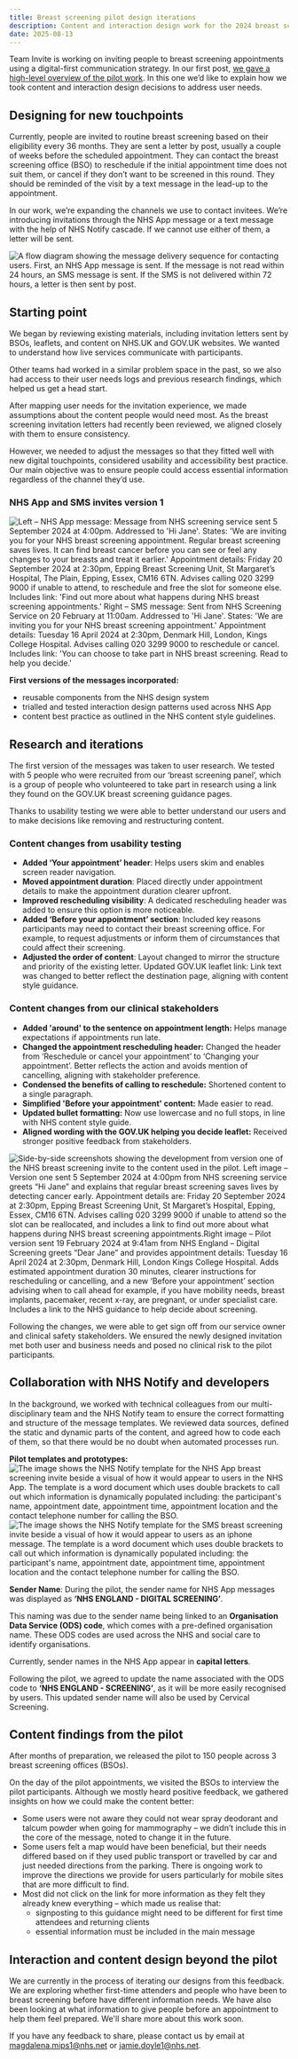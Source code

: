 ```yaml
---
title: Breast screening pilot design iterations
description: Content and interaction design work for the 2024 breast screening invitations Pilot
date: 2025-08-13
---
```


Team Invite is working on inviting people to breast screening appointments using a digital-first communication strategy. In our first post, [we gave a high-level overview of the pilot work](https://design-history.prevention-services.nhs.uk/screening-invite/2025/06/invite-pilot-overview/). In this one we’d like to explain how we took content and interaction design decisions to address user needs.

## Designing for new touchpoints

Currently, people are invited to routine breast screening based on their eligibility every 36 months. They are sent a letter by post, usually a couple of weeks before the scheduled appointment. They can contact the breast screening office (BSO) to reschedule if the initial appointment time does not suit them, or cancel if they don’t want to be screened in this round. They should be reminded of the visit by a text message in the lead-up to the appointment.

In our work, we’re expanding the channels we use to contact invitees. We’re introducing invitations through the NHS App message or a text message with the help of NHS Notify cascade. If we cannot use either of them, a letter will be sent.

![A flow diagram showing the message delivery sequence for contacting users. First, an NHS App message is sent. If the message is not read within 24 hours, an SMS message is sent. If the SMS is not delivered within 72 hours, a letter is then sent by post.](fallback-illustration.png 'Breast screening pilot NHS Notify cascade')

## Starting point

We began by reviewing existing materials, including invitation letters sent by BSOs, leaflets, and content on NHS.UK and GOV.UK websites. We wanted to understand how live services communicate with participants.

Other teams had worked in a similar problem space in the past, so we also had access to their user needs logs and previous research findings, which helped us get a head start.

After mapping user needs for the invitation experience, we made assumptions about the content people would need most. As the breast screening invitation letters had recently been reviewed, we aligned closely with them to ensure consistency.

However, we needed to adjust the messages so that they fitted well with new digital touchpoints, considered usability and accessibility best practice. Our main objective was to ensure people could access essential information regardless of the channel they’d use.

### NHS App and SMS invites version 1

![Left – NHS App message: Message from NHS screening service sent 5 September 2024 at 4:00pm. Addressed to 'Hi Jane'. States: 'We are inviting you for your NHS breast screening appointment. Regular breast screening saves lives. It can find breast cancer before you can see or feel any changes to your breasts and treat it earlier.' Appointment details: Friday 20 September 2024 at 2:30pm, Epping Breast Screening Unit, St Margaret’s Hospital, The Plain, Epping, Essex, CM16 6TN. Advises calling 020 3299 9000 if unable to attend, to reschedule and free the slot for someone else. Includes link: 'Find out more about what happens during NHS breast screening appointments.’ Right – SMS message: Sent from NHS Screening Service on 20 February at 11:00am. Addressed to 'Hi Jane'. States: 'We are inviting you for your NHS breast screening appointment.' Appointment details: Tuesday 16 April 2024 at 2:30pm, Denmark Hill, London, Kings College Hospital. Advises calling 020 3299 9000 to reschedule or cancel. Includes link: 'You can choose to take part in NHS breast screening. Read to help you decide.'](app-and-sms-v1.png 'NHS App and SMS invites version 1')

**First versions of the messages incorporated:**

- reusable components from the NHS design system
- trialled and tested interaction design patterns used across NHS App
- content best practice as outlined in the NHS content style guidelines.

## Research and iterations

The first version of the messages was taken to user research. We tested with 5 people who were recruited from our ‘breast screening panel’, which is a group of people who volunteered to take part in research using a link they found on the GOV.UK breast screening guidance pages.

Thanks to usability testing we were able to better understand our users and to make decisions like removing and restructuring content.

### Content changes from usability testing

- **Added ‘Your appointment’ header**: Helps users skim and enables screen reader navigation.
- **Moved appointment duration**: Placed directly under appointment details to make the appointment duration clearer upfront.
- **Improved rescheduling visibility**: A dedicated rescheduling header was added to ensure this option is more noticeable.
- **Added ‘Before your appointment’ section**: Included key reasons participants may need to contact their breast screening office. For example, to request adjustments or inform them of circumstances that could affect their screening.
- **Adjusted the order of content**: Layout changed to mirror the structure and priority of the existing letter.
  Updated GOV.UK leaflet link: Link text was changed to better reflect the destination page, aligning with content style guidance.

### Content changes from our clinical stakeholders

- **Added 'around' to the sentence on appointment length:** Helps manage expectations if appointments run late.
- **Changed the appointment rescheduling header:** Changed the header from ‘Reschedule or cancel your appointment’ to ‘Changing your appointment’. Better reflects the action and avoids mention of cancelling, aligning with stakeholder preference.
- **Condensed the benefits of calling to reschedule:** Shortened content to a single paragraph.
- **Simplified 'Before your appointment' content:** Made easier to read.
- **Updated bullet formatting:** Now use lowercase and no full stops, in line with NHS content style guide.
- **Aligned wording with the GOV.UK helping you decide leaflet:** Received stronger positive feedback from stakeholders.

![Side-by-side screenshots showing the development from version one of the NHS breast screening invite to the content used in the pilot. Left image – Version one sent 5 September 2024 at 4:00pm from NHS screening service greets “Hi Jane” and explains that regular breast screening saves lives by detecting cancer early. Appointment details are: Friday 20 September 2024 at 2:30pm, Epping Breast Screening Unit, St Margaret’s Hospital, Epping, Essex, CM16 6TN. Advises calling 020 3299 9000 if unable to attend so the slot can be reallocated, and includes a link to find out more about what happens during NHS breast screening appointments.Right image – Pilot version sent 19 February 2024 at 9:41am from NHS England – Digital Screening greets “Dear Jane” and provides appointment details: Tuesday 16 April 2024 at 2:30pm, Denmark Hill, London Kings College Hospital. Adds estimated appointment duration 30 minutes, clearer instructions for rescheduling or cancelling, and a new ‘Before your appointment’ section advising when to call ahead for example, if you have mobility needs, breast implants, pacemaker, recent x-ray, are pregnant, or under specialist care. Includes a link to the NHS guidance to help decide about screening.](content-changes.png 'App invite version 1 and the App invite used in the pilot.')

Following the changes, we were able to get sign off from our service owner and clinical safety stakeholders. We ensured the newly designed invitation met both user and business needs and posed no clinical risk to the pilot participants.

## Collaboration with NHS Notify and developers

In the background, we worked with technical colleagues from our multi-disciplinary team and the NHS Notify team to ensure the correct formatting and structure of the message templates. We reviewed data sources, defined the static and dynamic parts of the content, and agreed how to code each of them, so that there would be no doubt when automated processes run.

**Pilot templates and prototypes:**
![The image shows the NHS Notify template for the NHS App breast screening invite beside a visual of how it would appear to users in the NHS App. The template is a word document which uses double brackets to call out which information is dynamically populated including: the participant's name, appointment date, appointment time, appointment location and the contact telephone number for calling the BSO.](template-and-pilot-app-message.png 'NHS Notify template and prototype screen for the NHS App pilot invite.')
![The image shows the NHS Notify template for the SMS breast screening invite beside a visual of how it would appear to users as an iphone message. The template is a word document which uses double brackets to call out which information is dynamically populated including: the participant's name, appointment date, appointment time, appointment location and the contact telephone number for calling the BSO.](template-and-pilot-sms-message.png 'NHS Notify template and prototype screen for the SMS pilot invite.')

**Sender Name**: During the pilot, the sender name for NHS App messages was displayed as **‘NHS ENGLAND - DIGITAL SCREENING’**.

This naming was due to the sender name being linked to an **Organisation Data Service (ODS) code**, which comes with a pre-defined organisation name. These ODS codes are used across the NHS and social care to identify organisations.

Currently, sender names in the NHS App appear in **capital letters**.

Following the pilot, we agreed to update the name associated with the ODS code to **‘NHS ENGLAND - SCREENING’**, as it will be more easily recognised by users. This updated sender name will also be used by Cervical Screening.

## Content findings from the pilot

After months of preparation, we released the pilot to 150 people across 3 breast screening offices (BSOs).

On the day of the pilot appointments, we visited the BSOs to interview the pilot participants. Although we mostly heard positive feedback, we gathered insights on how we could make the content better:

- Some users were not aware they could not wear spray deodorant and talcum powder when going for mammography – we didn’t include this in the core of the message, noted to change it in the future.
- Some users felt a map would have been beneficial, but their needs differed based on if they used public transport or travelled by car and just needed directions from the parking. There is ongoing work to improve the directions we provide for users particularly for mobile sites that are more difficult to find.
- Most did not click on the link for more information as they felt they already knew everything – which made us realise that:
  - signposting to this guidance might need to be different for first time attendees and returning clients
  - essential information must be included in the main message

## Interaction and content design beyond the pilot

We are currently in the process of iterating our designs from this feedback. We are exploring whether first-time attenders and people who have been to breast screening before have different information needs. We have also been looking at what information to give people before an appointment to help them feel prepared. We'll share more about this work soon.

If you have any feedback to share, please contact us by email at [magdalena.mips1@nhs.net](mailto:magdalena.mips1@nhs.net) or [jamie.doyle1@nhs.net](mailto:jamie.doyle1@nhs.net).
